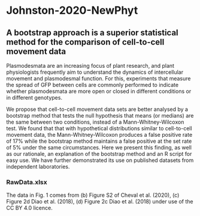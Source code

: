 # Johnston-2020-NewPhyt
## A bootstrap approach is a superior statistical method for the comparison of cell-to-cell movement data
Plasmodesmata are an increasing focus of plant research, and plant physiologists frequently aim to understand the dynamics of intercellular movement and plasmodesmal function. For this, experiments that measure the spread of GFP between cells are commonly performed to indicate whether plasmodesmata are more open or closed in different conditions or in different genotypes. 

We propose that cell-to-cell movement data sets are better analysed by a bootstrap method that tests the null hypothesis that means (or medians) are the same between two conditions, instead of a Mann-Whitney-Wilcoxon test.  We found that that with hypothetical distributions similar to cell-to-cell movement data, the Mann-Whitney-Wilcoxon produces a false positive rate of 17% while the bootstrap method maintains a false positive at the set rate of 5% under the same circumstances.  Here we present this finding, as well as our rationale, an explanation of the bootstrap method and an R script for easy use. We have further demonstrated its use on published datasets from independent laboratories.

### RawData.xlsx
The data in Fig. 1 comes from (b) Figure S2 of Cheval et al. (2020), (c) Figure 2d Diao et al. (2018), (d) Figure 2c Diao et al. (2018) under use of the CC BY 4.0 licence.
